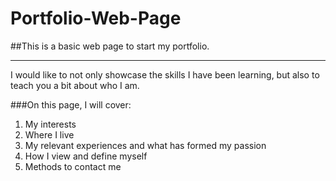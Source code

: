 # Portfolio-Web-Page

##This is a basic web page to start my portfolio.

---

I would like to not only showcase the skills I have been learning, but also to teach you a bit about who I am.

###On this page, I will cover:
1. My interests
2. Where I live
3. My relevant experiences and what has formed my passion
4. How I view and define myself
5. Methods to contact me
